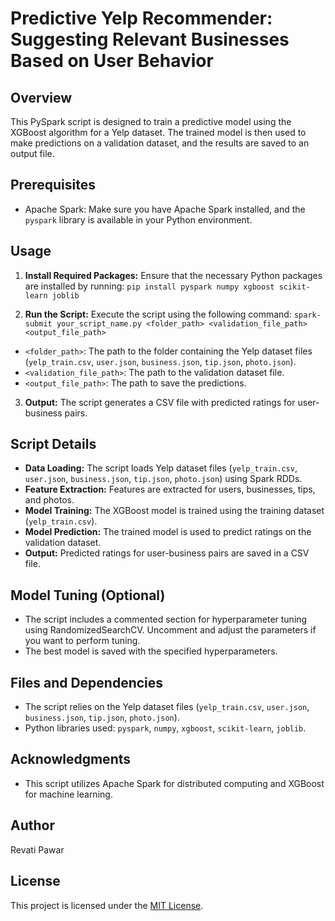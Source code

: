 # Predictive Yelp Recommender: Suggesting Relevant Businesses Based on User Behavior

## Overview
This PySpark script is designed to train a predictive model using the XGBoost algorithm for a Yelp dataset. The trained model is then used to make predictions on a validation dataset, and the results are saved to an output file.

## Prerequisites
- Apache Spark: Make sure you have Apache Spark installed, and the `pyspark` library is available in your Python environment.

## Usage
1. **Install Required Packages:** Ensure that the necessary Python packages are installed by running:
`pip install pyspark numpy xgboost scikit-learn joblib`

2. **Run the Script:** Execute the script using the following command:
`spark-submit your_script_name.py <folder_path> <validation_file_path> <output_file_path>`
- `<folder_path>`: The path to the folder containing the Yelp dataset files (`yelp_train.csv`, `user.json`, `business.json`, `tip.json`, `photo.json`).
- `<validation_file_path>`: The path to the validation dataset file.
- `<output_file_path>`: The path to save the predictions.

3. **Output:** The script generates a CSV file with predicted ratings for user-business pairs.

## Script Details
- **Data Loading:** The script loads Yelp dataset files (`yelp_train.csv`, `user.json`, `business.json`, `tip.json`, `photo.json`) using Spark RDDs.
- **Feature Extraction:** Features are extracted for users, businesses, tips, and photos.
- **Model Training:** The XGBoost model is trained using the training dataset (`yelp_train.csv`).
- **Model Prediction:** The trained model is used to predict ratings on the validation dataset.
- **Output:** Predicted ratings for user-business pairs are saved in a CSV file.

## Model Tuning (Optional)
- The script includes a commented section for hyperparameter tuning using RandomizedSearchCV. Uncomment and adjust the parameters if you want to perform tuning.
- The best model is saved with the specified hyperparameters.

## Files and Dependencies
- The script relies on the Yelp dataset files (`yelp_train.csv`, `user.json`, `business.json`, `tip.json`, `photo.json`).
- Python libraries used: `pyspark`, `numpy`, `xgboost`, `scikit-learn`, `joblib`.

## Acknowledgments
- This script utilizes Apache Spark for distributed computing and XGBoost for machine learning.

## Author
Revati Pawar

## License
This project is licensed under the [MIT License](LICENSE).
